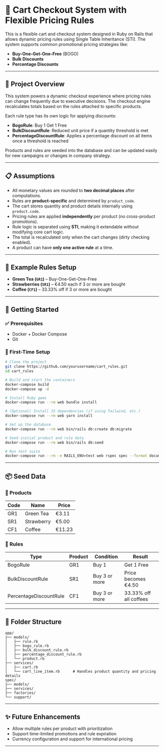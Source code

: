 # 🍎 Cart Checkout System with Flexible Pricing Rules

This is a flexible cart and checkout system designed in Ruby on Rails that allows dynamic pricing rules using Single Table Inheritance (STI). The system supports common promotional pricing strategies like:

* **Buy-One-Get-One-Free** (BOGO)
* **Bulk Discounts**
* **Percentage Discounts**

---

## 🧠 Project Overview

This system powers a dynamic checkout experience where pricing rules can change frequently due to executive decisions. The checkout engine recalculates totals based on the rules attached to specific products.

Each rule type has its own logic for applying discounts:

* **BogoRule**: Buy 1 Get 1 Free
* **BulkDiscountRule**: Reduced unit price if a quantity threshold is met
* **PercentageDiscountRule**: Applies a percentage discount on all items once a threshold is reached

Products and rules are seeded into the database and can be updated easily for new campaigns or changes in company strategy.

---

## 📋 Assumptions

* All monetary values are rounded to **two decimal places** after computations.
* Rules are **product-specific** and determined by `product_code`.
* The cart stores quantity and product details internally using `product.code`.
* Pricing rules are applied **independently** per product (no cross-product promotions).
* Rule logic is separated using **STI**, making it extendable without modifying core cart logic.
* The total is recalculated only when the cart changes (dirty checking enabled).
* A product can have **only one active rule** at a time.

---

## 🧪 Example Rules Setup

* **Green Tea (`GR1`)** – Buy-One-Get-One-Free
* **Strawberries (`SR1`)** – €4.50 each if 3 or more are bought
* **Coffee (`CF1`)** – 33.33% off if 3 or more are bought

---

## 🚀 Getting Started

### ✅ Prerequisites

* Docker + Docker Compose
* Git

### 🔧 First-Time Setup

```bash
# Clone the project
git clone https://github.com/yourusername/cart_rules.git
cd cart_rules

# Build and start the containers
docker-compose build
docker-compose up -d

# Install Ruby gems
docker-compose run --rm web bundle install

# (Optional) Install JS dependencies (if using Tailwind, etc.)
docker-compose run --rm web yarn install

# Set up the database
docker-compose run --rm web bin/rails db:create db:migrate

# Seed initial product and rule data
docker-compose run --rm web bin/rails db:seed

# Run test suite
docker-compose run --rm -e RAILS_ENV=test web rspec spec --format documentation
```

---

## 📦 Seed Data

### 🏣 Products

| Code | Name       | Price  |
| ---- | ---------- | ------ |
| GR1  | Green Tea  | €3.11  |
| SR1  | Strawberry | €5.00  |
| CF1  | Coffee     | €11.23 |

### 💸 Rules

| Type                   | Product | Condition     | Result                 |
| ---------------------- | ------- | ------------- | ---------------------- |
| BogoRule               | GR1     | Buy 1         | Get 1 Free             |
| BulkDiscountRule       | SR1     | Buy 3 or more | Price becomes €4.50    |
| PercentageDiscountRule | CF1     | Buy 3 or more | 33.33% off all coffees |

---

## 📆 Folder Structure

```plaintext
app/
├── models/
│   ├── rule.rb
│   ├── bogo_rule.rb
│   ├── bulk_discount_rule.rb
│   ├── percentage_discount_rule.rb
│   └── product.rb
├── services/
│   ├── cart.rb
│   └── cart_line_item.rb      # Handles product quantity and pricing details
spec/
├── models/
├── services/
├── factories/
└── support/
```

---

## ✨ Future Enhancements
* Allow multiple rules per product with prioritization
* Support time-limited promotions and rule expiration
* Currency configuration and support for international pricing

---
